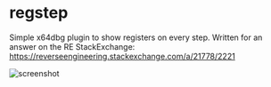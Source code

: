 # regstep

Simple x64dbg plugin to show registers on every step. Written for an answer on the RE StackExchange: https://reverseengineering.stackexchange.com/a/21778/2221

![screenshot](https://i.imgur.com/PLxKSvo.png)